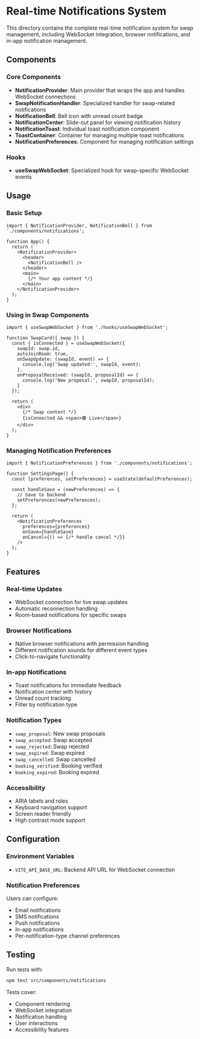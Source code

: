 # Real-time Notifications System

This directory contains the complete real-time notification system for swap management, including WebSocket integration, browser notifications, and in-app notification management.

## Components

### Core Components

- **NotificationProvider**: Main provider that wraps the app and handles WebSocket connections
- **SwapNotificationHandler**: Specialized handler for swap-related notifications
- **NotificationBell**: Bell icon with unread count badge
- **NotificationCenter**: Slide-out panel for viewing notification history
- **NotificationToast**: Individual toast notification component
- **ToastContainer**: Container for managing multiple toast notifications
- **NotificationPreferences**: Component for managing notification settings

### Hooks

- **useSwapWebSocket**: Specialized hook for swap-specific WebSocket events

## Usage

### Basic Setup

```tsx
import { NotificationProvider, NotificationBell } from './components/notifications';

function App() {
  return (
    <NotificationProvider>
      <header>
        <NotificationBell />
      </header>
      <main>
        {/* Your app content */}
      </main>
    </NotificationProvider>
  );
}
```

### Using in Swap Components

```tsx
import { useSwapWebSocket } from './hooks/useSwapWebSocket';

function SwapCard({ swap }) {
  const { isConnected } = useSwapWebSocket({
    swapId: swap.id,
    autoJoinRoom: true,
    onSwapUpdate: (swapId, event) => {
      console.log('Swap updated:', swapId, event);
    },
    onProposalReceived: (swapId, proposalId) => {
      console.log('New proposal:', swapId, proposalId);
    }
  });

  return (
    <div>
      {/* Swap content */}
      {isConnected && <span>🟢 Live</span>}
    </div>
  );
}
```

### Managing Notification Preferences

```tsx
import { NotificationPreferences } from './components/notifications';

function SettingsPage() {
  const [preferences, setPreferences] = useState(defaultPreferences);

  const handleSave = (newPreferences) => {
    // Save to backend
    setPreferences(newPreferences);
  };

  return (
    <NotificationPreferences
      preferences={preferences}
      onSave={handleSave}
      onCancel={() => {/* handle cancel */}}
    />
  );
}
```

## Features

### Real-time Updates
- WebSocket connection for live swap updates
- Automatic reconnection handling
- Room-based notifications for specific swaps

### Browser Notifications
- Native browser notifications with permission handling
- Different notification sounds for different event types
- Click-to-navigate functionality

### In-app Notifications
- Toast notifications for immediate feedback
- Notification center with history
- Unread count tracking
- Filter by notification type

### Notification Types
- `swap_proposal`: New swap proposals
- `swap_accepted`: Swap accepted
- `swap_rejected`: Swap rejected
- `swap_expired`: Swap expired
- `swap_cancelled`: Swap cancelled
- `booking_verified`: Booking verified
- `booking_expired`: Booking expired

### Accessibility
- ARIA labels and roles
- Keyboard navigation support
- Screen reader friendly
- High contrast mode support

## Configuration

### Environment Variables
- `VITE_API_BASE_URL`: Backend API URL for WebSocket connection

### Notification Preferences
Users can configure:
- Email notifications
- SMS notifications
- Push notifications
- In-app notifications
- Per-notification-type channel preferences

## Testing

Run tests with:
```bash
npm test src/components/notifications
```

Tests cover:
- Component rendering
- WebSocket integration
- Notification handling
- User interactions
- Accessibility features